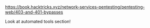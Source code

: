 
https://book.hacktricks.xyz/network-services-pentesting/pentesting-web/403-and-401-bypasses

Look at automated tools section!




